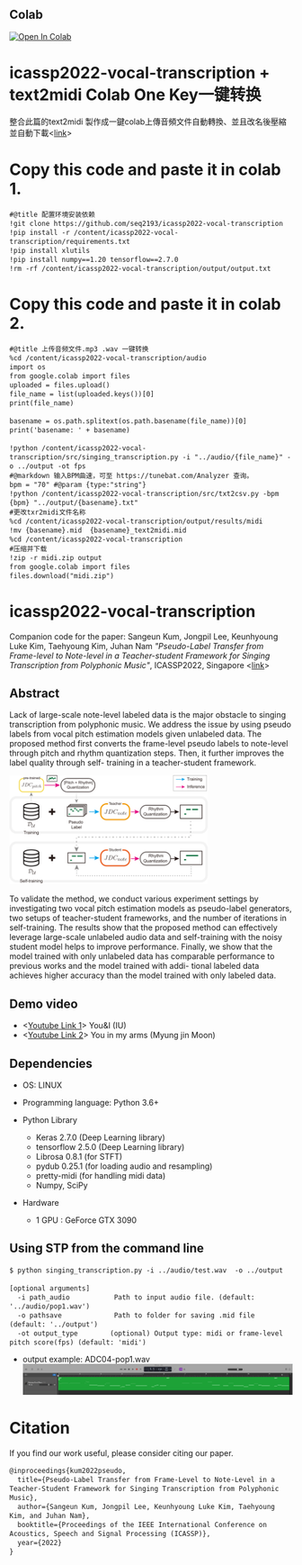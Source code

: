 ## Colab
<a target="_blank" href="https://colab.research.google.com/drive/1MDQKd2zwOO_mhPUe_0XuQ4TiYluuUkBz?usp=sharing">
  <img src="https://colab.research.google.com/assets/colab-badge.svg" alt="Open In Colab"/>
</a>


# icassp2022-vocal-transcription + text2midi Colab One Key一键转换
整合此篇的text2midi 製作成一鍵colab上傳音頻文件自動轉換、並且改名後壓縮並自動下載<[link](https://www.bilibili.com/video/BV1iF411F7zq/)>

# Copy this code and paste it in colab 1.
```
#@title 配置环境安装依赖
!git clone https://github.com/seq2193/icassp2022-vocal-transcription
!pip install -r /content/icassp2022-vocal-transcription/requirements.txt
!pip install xlutils
!pip install numpy==1.20 tensorflow==2.7.0
!rm -rf /content/icassp2022-vocal-transcription/output/output.txt
```

# Copy this code and paste it in colab 2.
```
#@title 上传音频文件.mp3 .wav 一键转换
%cd /content/icassp2022-vocal-transcription/audio
import os
from google.colab import files
uploaded = files.upload()
file_name = list(uploaded.keys())[0]
print(file_name)

basename = os.path.splitext(os.path.basename(file_name))[0]
print('basename: ' + basename)

!python /content/icassp2022-vocal-transcription/src/singing_transcription.py -i "../audio/{file_name}" -o ../output -ot fps
#@markdown 输入BPM曲速，可至 https://tunebat.com/Analyzer 查询。
bpm = "70" #@param {type:"string"}
!python /content/icassp2022-vocal-transcription/src/txt2csv.py -bpm {bpm} "../output/{basename}.txt"
#更改txr2midi文件名称
%cd /content/icassp2022-vocal-transcription/output/results/midi
!mv {basename}.mid  {basename}_text2midi.mid
%cd /content/icassp2022-vocal-transcription
#压缩并下载
!zip -r midi.zip output 
from google.colab import files
files.download("midi.zip")
```

# icassp2022-vocal-transcription
Companion code for the paper:
Sangeun Kum, Jongpil Lee, Keunhyoung Luke Kim, Taehyoung Kim, Juhan Nam *"Pseudo-Label Transfer from Frame-level to Note-level in a Teacher-student Framework for Singing Transcription from Polyphonic Music"*, ICASSP2022, Singapore <[link](https://ieeexplore.ieee.org/document/9747147)>


## Abstract

Lack of large-scale note-level labeled data is the major obstacle to singing transcription from polyphonic music. We address the issue by using pseudo labels from vocal pitch estimation models given unlabeled data. The proposed method first converts the frame-level pseudo labels to note-level through pitch and rhythm quantization steps. Then, it further improves the label quality through self- training in a teacher-student framework. 

<img src="./img/ICASSP2022-fig1-2.png" width="70%">

To validate the method, we conduct various experiment settings by investigating two vocal pitch estimation models as pseudo-label generators, two setups of teacher-student frameworks, and the number of iterations in self-training. The results show that the proposed method can effectively leverage large-scale unlabeled audio data and self-training with the noisy student model helps to improve performance. Finally, we show that the model trained with only unlabeled data has comparable performance to previous works and the model trained with addi- tional labeled data achieves higher accuracy than the model trained with only labeled data.

## Demo video
- <[Youtube Link 1](https://www.youtube.com/watch?v=wlD-GAGuj0M "Demo 1: Singing transcription from polpyphonic music")> You&I (IU) 
- <[Youtube Link 2](https://youtu.be/iitOC4vuC8U "Demo 2: Singing transcription from polpyphonic music")> You in my arms (Myung jin Moon)


## Dependencies

- OS: LINUX 
- Programming language: Python 3.6+
- Python Library 
  - Keras 2.7.0 (Deep Learning library)
  - tensorflow 2.5.0 (Deep Learning library)
  - Librosa 0.8.1 (for STFT)  
  - pydub 0.25.1 (for loading audio and resampling)
  - pretty-midi (for handling midi data)
  - Numpy, SciPy

- Hardware
  - 1 GPU : GeForce GTX 3090


## Using STP from the command line
``` 
$ python singing_transcription.py -i ../audio/test.wav  -o ../output

[optional arguments]
  -i path_audio           Path to input audio file. (default: '../audio/pop1.wav')
  -o pathsave             Path to folder for saving .mid file (default: '../output')
  -ot output_type        (optional) Output type: midi or frame-level pitch score(fps) (default: 'midi')
```
- output example: ADC04-pop1.wav
  <img src="./img/example_pop1_midi.png" width="100%">
# Citation
If you find our work useful, please consider citing our paper.

``` 
@inproceedings{kum2022pseudo,
  title={Pseudo-Label Transfer from Frame-Level to Note-Level in a Teacher-Student Framework for Singing Transcription from Polyphonic Music},
  author={Sangeun Kum, Jongpil Lee, Keunhyoung Luke Kim, Taehyoung Kim, and Juhan Nam},
  booktitle={Proceedings of the IEEE International Conference on Acoustics, Speech and Signal Processing (ICASSP)},
  year={2022}
}
``` 
